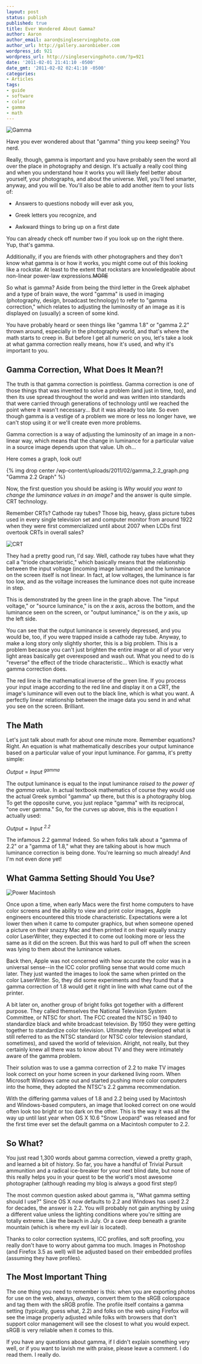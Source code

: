 ```yaml
---
layout: post
status: publish
published: true
title: Ever Wondered About Gamma?
author: Aaron
author_email: aaron@singleservingphoto.com
author_url: http://gallery.aaronbieber.com
wordpress_id: 921
wordpress_url: http://singleservingphoto.com/?p=921
date: '2011-02-01 21:41:10 -0500'
date_gmt: '2011-02-02 02:41:10 -0500'
categories:
- Articles
tags:
- guide
- software
- color
- gamma
- math
---
```


![](/wp-content/uploads/2011/02/gamma-150x133.png "Gamma")

Have you ever wondered about that "gamma" thing you keep seeing? You nerd.

Really, though, gamma is important and you have probably seen the word all over
the place in photography and design. It's actually a really cool thing and when
you understand how it works you will likely feel better about yourself, your
photographs, and about the universe. Well, you'll feel smarter, anyway, and you
will be. You'll also be able to add another item to your lists of:

* Answers to questions nobody will ever ask you,

* Greek letters you recognize, and

* Awkward things to bring up on a first date

You can already check off number two if you look up on the right there.  Yup,
that's gamma.

Additionally, if you are friends with other photographers and they don't know
what gamma is or how it works, you might come out of this looking like a
rockstar. At least to the extent that rockstars are knowledgeable about
non-linear power-law expressions.~~MORE~~

So what is gamma? Aside from being the third letter in the Greek alphabet and a
type of brain wave, the word "gamma" is used in imaging (photography, design,
broadcast technology) to refer to "gamma correction," which relates to adjusting
the luminosity of an image as it is displayed on (usually) a screen of some
kind.

You have probably heard or seen things like "gamma 1.8" or "gamma 2.2" thrown
around, especially in the photography world, and that's where the math starts to
creep in. But before I get all numeric on you, let's take a look at what gamma
correction really means, how it's used, and why it's important to you.

## Gamma Correction, What Does It Mean?!

The truth is that gamma correction is pointless. Gamma correction is one of
those things that was invented to solve a problem (and just in time, too), and
then its use spread throughout the world and was written into standards that
were carried through generations of technology until we reached the point where
it wasn't necessary... But it was already too late. So even though gamma is a
vestige of a problem we more or less no longer have, we can't stop using it or
we'll create even more problems.

Gamma correction is a way of adjusting the luminosity of an image in a
non-linear way, which means that the change in luminance for a particular value
in a source image depends upon that value. Uh oh...

Here comes a graph, look out!


{% img drop center /wp-content/uploads/2011/02/gamma_2.2_graph.png "Gamma 2.2 Graph" %}

Now, the first question you should be asking is _Why would you want to
change the luminance values in an image?_ and the answer is quite
simple. CRT technology.

Remember CRTs? Cathode ray tubes? Those big, heavy, glass picture tubes
used in every single television set and computer monitor from around
1922 when they were first commercialized until about 2007 when LCDs
first overtook CRTs in overall sales?

![](/wp-content/uploads/2011/02/crt-300x226.jpg "CRT")

They had a pretty good run, I'd say. Well, cathode ray tubes have what
they call a "triode characteristic," which basically means that the
relationship between the input voltage (incoming image luminance) and
the luminance on the screen itself is not linear. In fact, at low
voltages, the luminance is far too low, and as the voltage increases the
luminance does not quite increase in step.

This is demonstrated by the green line in the graph above. The "input
voltage," or "source luminance," is on the _x_ axis, across the
bottom, and the luminance seen on the screen, or "output luminance," is
on the _y_ axis, up the left side.

You can see that the output luminance is severely depressed, and you
would be, too, if you were trapped inside a cathode ray tube. Anyway, to
make a long story only slightly shorter, this is a big problem. This is
a problem because you can't just brighten the entire image or all of
your very light areas basically get overexposed and wash out. What you
need to do is "reverse" the effect of the triode characteristic... Which
is exactly what gamma correction does.

The red line is the mathematical inverse of the green line. If you
process your input image according to the red line and display it on a
CRT, the image's luminance will even out to the black line, which is
what you want. A perfectly linear relationship between the image data
you send in and what you see on the screen. Brilliant.

## The Math

Let's just talk about math for about one minute more. Remember
equations? Right. An equation is what mathematically describes your
output luminance based on a particular value of your input luminance.
For gamma, it's pretty simple:

*Output* = *Input* <sup>*gamma*</sup>

The output luminance is equal to the input luminance _raised to the
power of_ the _gamma value_. In actual textbook mathematics of course
they would use the actual Greek symbol "gamma" up there, but this is a
photography blog. To get the opposite curve, you just replace "gamma"
with its reciprocal, "one over gamma." So, for the curves up above, this
is the equation I actually used:

*Output* = *Input* <sup>*2.2*</sup>

The infamous 2.2 gamma! Indeed. So when folks talk about a "gamma of
2.2" or a "gamma of 1.8," what they are talking about is how much
luminance correction is being done. You're learning so much already! And
I'm not even done yet!

## What Gamma Setting Should You Use?


![](/wp-content/uploads/2011/02/powermac-300x200.jpg "Power Macintosh")

Once upon a time, when early Macs were the first home computers to have color
screens and the ability to view and print color images, Apple engineers
encountered this triode characteristic. Expectations were a lot lower then when
it came to computer graphics, but when someone opened a picture on their snazzy
Mac and then printed it on their equally snazzy color LaserWriter, they expected
it to come out looking more or less the same as it did on the screen. But this
was hard to pull off when the screen was lying to them about the luminance
values.

Back then, Apple was not concerned with how accurate the color was in a
universal sense--in the ICC color profiling sense that would come much
later. They just wanted the images to look the same when printed on the color
LaserWriter. So, they did some experiments and they found that a gamma
correction of 1.8 would get it right in line with what came out of the printer.

A bit later on, another group of bright folks got together with a different
purpose. They called themselves the National Television System Committee, or
NTSC for short. The FCC created the NTSC in 1940 to standardize black and white
broadcast television. By 1950 they were getting together to standardize color
television. Ultimately they developed what is still referred to as the NTSC
standard (or NTSC color television standard, sometimes), and saved the world of
television.  Alright, not really, but they certainly knew all there was to know
about TV and they were intimately aware of the gamma problem.

Their solution was to use a gamma correction of 2.2 to make TV images look
correct on your home screen in your darkened living room. When Microsoft Windows
came out and started pushing more color computers into the home, they adopted
the NTSC's 2.2 gamma recommendation.

With the differing gamma values of 1.8 and 2.2 being used by Macintosh and
Windows-based computers, an image that looked correct on one would often look
too bright or too dark on the other. This is the way it was all the way up until
last year when OS X 10.6 "Snow Leopard" was released and for the first time ever
set the default gamma on a Macintosh computer to 2.2.

## So What?

You just read 1,300 words about gamma correction, viewed a pretty graph, and
learned a bit of history. So far, you have a handful of Trivial Pursuit
ammunition and a radical ice-breaker for your next blind date, but none of this
really helps you in your quest to be the world's most awesome photographer
(although reading my blog is always a good first step!)

The most common question asked about gamma is, "What gamma setting should I
use?" Since OS X now defaults to 2.2 and Windows has used 2.2 for decades, the
answer is 2.2. You will probably not gain anything by using a different value
unless the lighting conditions where you're sitting are totally extreme. Like
the beach in July. Or a cave deep beneath a granite mountain (which is where my
evil lair is located).

Thanks to color correction systems, ICC profiles, and soft proofing, you really
don't have to worry about gamma too much. Images in Photoshop (and Firefox 3.5
as well) will be adjusted based on their embedded profiles (assuming they have
profiles).

## The Most Important Thing

The one thing you need to remember is this: when you are exporting photos for
use on the web, always, _always_, convert them to the sRGB colorspace and tag
them with the sRGB profile. The profile itself contains a gamma setting
(typically, guess what, 2.2) and folks on the web using Firefox will see the
image properly adjusted while folks with browsers that don't support color
management will see the closest to what you would expect. sRGB is very reliable
when it comes to this.

If you have any questions about gamma, if I didn't explain something very well,
or if you want to lavish me with praise, please leave a comment. I do read
them. I really do.
